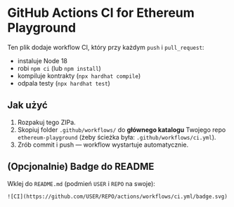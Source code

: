# GitHub Actions CI for Ethereum Playground

Ten plik dodaje workflow CI, który przy każdym `push` i `pull_request`:
- instaluje Node 18
- robi `npm ci` (lub `npm install`)
- kompiluje kontrakty (`npx hardhat compile`)
- odpala testy (`npx hardhat test`)

## Jak użyć
1. Rozpakuj tego ZIPa.
2. Skopiuj folder `.github/workflows/` do **głównego katalogu** Twojego repo `ethereum-playground` (żeby ścieżka była: `.github/workflows/ci.yml`).
3. Zrób commit i push — workflow wystartuje automatycznie.

## (Opcjonalnie) Badge do README
Wklej do `README.md` (podmień `USER` i `REPO` na swoje):
```
![CI](https://github.com/USER/REPO/actions/workflows/ci.yml/badge.svg)
```
